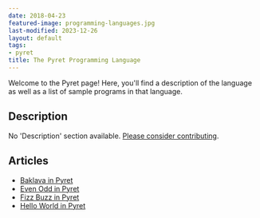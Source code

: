 ```yaml
---
date: 2018-04-23
featured-image: programming-languages.jpg
last-modified: 2023-12-26
layout: default
tags:
- pyret
title: The Pyret Programming Language
---
```


Welcome to the Pyret page! Here, you'll find a description of the language as well as a list of sample programs in that language.

## Description

No 'Description' section available. [Please consider contributing](https://github.com/TheRenegadeCoder/sample-programs-website).

## Articles

- [Baklava in Pyret](https://sampleprograms.io/projects/baklava/pyret)
- [Even Odd in Pyret](https://sampleprograms.io/projects/even-odd/pyret)
- [Fizz Buzz in Pyret](https://sampleprograms.io/projects/fizz-buzz/pyret)
- [Hello World in Pyret](https://sampleprograms.io/projects/hello-world/pyret)